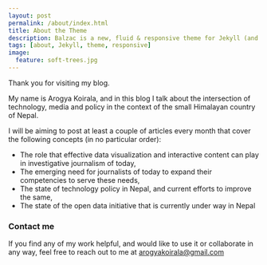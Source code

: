 ```yaml
---
layout: post
permalink: /about/index.html
title: About the Theme
description: Balzac is a new, fluid & responsive theme for Jekyll (and AnchorCMS). It's gloriously beautiful and suited to long form. Built on a SCSS foundation, it's organized and awesome.
tags: [about, Jekyll, theme, responsive]
image:
  feature: soft-trees.jpg
---
```


Thank you for visiting my blog.

My name is Arogya Koirala, and in this blog I talk about the intersection of technology, media and policy in the context of the small Himalayan country of Nepal.

I will be aiming to post at least a couple of articles every month that cover the following concepts (in no particular order):

- The role that effective data visualization and interactive content can play in investigative journalism of today,
- The emerging need for journalists of today to expand their competencies to serve these needs,
- The state of technology policy in Nepal, and current efforts to improve the same,
- The state of the open data initiative that is currently under way in Nepal

### Contact me

If you find any of my work helpful, and would like to use it or collaborate in any way, feel free to reach out to me at [arogyakoirala@gmail.com](mailto:arogyakoirala@gmail.com)

